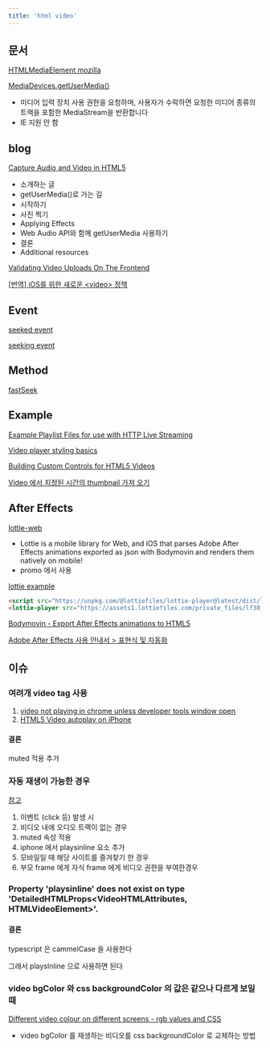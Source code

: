 ```yaml
---
title: 'html video'
---
```


## 문서

[HTMLMediaElement mozilla](https://developer.mozilla.org/ko/docs/Web/API/HTMLMediaElement)

[MediaDevices.getUserMedia()](https://developer.mozilla.org/ko/docs/Web/API/MediaDevices/getUserMedia)

-   미디어 입력 장치 사용 권한을 요청하며, 사용자가 수락하면 요청한 미디어 종류의 트랙을 포함한 MediaStream을 반환합니다
-   IE 지원 안 함

## blog

[Capture Audio and Video in HTML5](https://www.html5rocks.com/ko/tutorials/getusermedia/intro/)

-   소개하는 글
-   getUserMedia()로 가는 길
-   시작하기
-   사진 찍기
-   Applying Effects
-   Web Audio API와 함께 getUserMedia 사용하기
-   결론
-   Additional resources

[Validating Video Uploads On The Frontend](https://brettdewoody.com/video-dimensions-on-the-frontend/)

[[번역] iOS를 위한 새로운 \<video\> 정책](https://d0gf00t.tistory.com/35)

## Event

[seeked event](https://developer.mozilla.org/en-US/docs/Web/API/HTMLMediaElement/seeked_event)

[seeking event](https://developer.mozilla.org/en-US/docs/Web/API/HTMLMediaElement/seeking_event)

## Method

[fastSeek](https://developer.mozilla.org/en-US/docs/Web/API/HTMLMediaElement/fastSeek)

## Example

[Example Playlist Files for use with HTTP Live Streaming](https://developer.apple.com/library/archive/technotes/tn2288/_index.html#//apple_ref/doc/uid/DTS40012238-CH1-I_FRAME_PLAYLIST)

[Video player styling basics](https://developer.mozilla.org/en-US/docs/Web/Guide/Audio_and_video_delivery/Video_player_styling_basics)

[Building Custom Controls for HTML5 Videos](https://blog.teamtreehouse.com/building-custom-controls-for-html5-videos)

[Video 에서 지정된 시간의 thumbnail 가져 오기](https://usefulangle.com/post/46/javascript-get-video-thumbnail-image-jpeg-png)

## After Effects

[lottie-web](https://github.com/airbnb/lottie-web)

-   Lottie is a mobile library for Web, and iOS that parses Adobe After Effects animations exported as json with Bodymovin and renders them natively on mobile!
-   promo 에서 사용

[lottie example](https://lottiefiles.com/web-player?lottie_url=https%3A%2F%2Fassets1.lottiefiles.com%2Fprivate_files%2Flf30_amtyctks.json)

```html
<script src="https://unpkg.com/@lottiefiles/lottie-player@latest/dist/lottie-player.js"></script>
<lottie-player src="https://assets1.lottiefiles.com/private_files/lf30_amtyctks.json" background="transparent" speed="1" style="width: 300px; height: 300px;" loop controls autoplay></lottie-player>
```

[Bodymovin - Export After Effects animations to HTML5](https://www.creativebloq.com/how-to/export-after-effects-animations-to-html5)

[Adobe After Effects 사용 안내서 > 표현식 및 자동화](https://helpx.adobe.com/kr/after-effects/using/expression-language-reference.html#%ED%91%9C%ED%98%84%EC%8B%9DJavaScript%EC%97%94%EC%A7%84)

## 이슈

### 여려개 video tag 사용

1. [video not playing in chrome unless developer tools window open](https://stackoverflow.com/questions/43570460/html5-video-autoplay-on-iphone)
2. [HTML5 Video autoplay on iPhone](https://stackoverflow.com/questions/51083662/video-not-playing-in-chrome-unless-developer-tools-window-open)

#### 결론

muted 적용 추가

### 자동 재생이 가능한 경우

[참고](https://okayoon.tistory.com/entry/video%ED%83%9C%EA%B7%B8-%EB%B8%8C%EB%9D%BC%EC%9A%B0%EC%A0%80-%EB%AA%A8%EB%B0%94%EC%9D%BC-%EC%9D%B4%EC%8A%88-%EC%A0%95%EB%A6%AC-%EC%82%AC%ED%95%AD)

1. 이벤트 (click 등) 발생 시
2. 비디오 내에 오디오 트랙이 없는 경우
3. muted 속성 적용
4. iphone 에서 playsinline 요소 추가
5. 모바일일 때 해당 사이트를 즐겨찾기 한 경우
6. 부모 frame 에게 자식 frame 에게 비디오 권한을 부여한경우

### Property 'playsinline' does not exist on type 'DetailedHTMLProps<VideoHTMLAttributes<HTMLVideoElement>, HTMLVideoElement>'.

#### 결론

typescript 은 cammelCase 을 사용한다

그래서 playsInline 으로 사용하면 된다

### video bgColor 와 css backgroundColor 의 값은 같으나 다르게 보일때

[Different video colour on different screens - rgb values and CSS](https://stackoverflow.com/questions/36182289/different-video-colour-on-different-screens-rgb-values-and-css)

-   video bgColor 를 재생하는 비디오를 css backgroundColor 로 교체하는 방법
